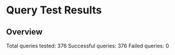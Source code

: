 # Query Test Results

## Overview
Total queries tested: 376
Successful queries: 376
Failed queries: 0

